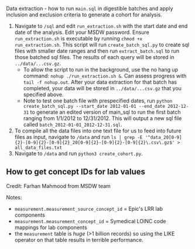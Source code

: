 Data extraction - how to run `main.sql` in digestible batches and apply inclusion and exclusion criteria to generate a cohort for analysis. 
1. Navigate to `/sql` and edit `run_extraction.sh` with the start date and end date of the analysis. Edit your MSDW password. Ensure `run_extraction.sh` is executable by running `chmod +x run_extraction.sh`. This script will run `create_batch_sql.py` to create sql files with smaller date ranges and then run `extract_batch.sql` to run those batched sql files. The results of each query will be stored in `../data/...csv.gz`. 
    - To allow the script to run in the background, use the no hang up command: `nohup ./run_extraction.sh &`. Can assess progress with `tail -f nohup.out`. After your data extraction for that batch has completed, your data will be stored in `../data/...csv.gz` that you specified above. 
    - Note to test one batch file with prespecified dates, run `python create_batch_sql.py --start_date 2012-01-01 --end_date 2012-12-31` to generate an edited version of main_sql to run the first batch ranging from 1/1/2012 to 12/31/2012. This will output a new sql file called `batch_2012-01-01_2012-12-31.sql`.
3. To compile all the data files into one text file for us to feed into future files as input, navigate to `/data` and run `ls | grep -E '^data_20[0-9]{2}-[0-9]{2}-[0-9]{2}_20[0-9]{2}-[0-9]{2}-[0-9]{2}\.csv\.gz$' > all_data_files.txt` 
5. Navigate to `/data` and run `python3 create_cohort.py`. 

## How to get concept IDs for lab values 
Credit: Farhan Mahmood from MSDW team

Notes: 
- `measurement.measurement_source_concept_id` = Epic's LRR lab components 
- `measurement.measurement_concept_id` = Symedical LOINC code mappings for lab components
- the `measurement` table is *huge* (>1 billion records) so using the LIKE operator on that table results in terrible performance. 